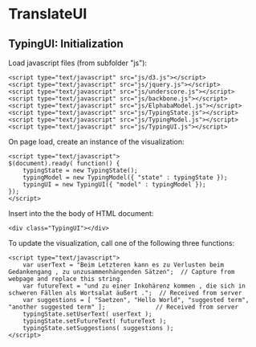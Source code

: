 TranslateUI 
===========

TypingUI: Initialization
------------------------

Load javascript files (from subfolder "js"):

	<script type="text/javascript" src="js/d3.js"></script>
	<script type="text/javascript" src="js/jquery.js"></script>
	<script type="text/javascript" src="js/underscore.js"></script>
	<script type="text/javascript" src="js/backbone.js"></script>
	<script type="text/javascript" src="js/ElphabaModel.js"></script>
	<script type="text/javascript" src="js/TypingState.js"></script>
	<script type="text/javascript" src="js/TypingModel.js"></script>
	<script type="text/javascript" src="js/TypingUI.js"></script>

On page load, create an instance of the visualization:

	<script type="text/javascript">
	$(document).ready( function() {
		typingState = new TypingState();
		typingModel = new TypingModel({ "state" : typingState });
		typingUI = new TypingUI({ "model" : typingModel });
	});
	</script>

Insert into the the body of HTML document:

	<div class="TypingUI"></div>

To update the visualization, call one of the following three functions:

	<script type="text/javascript">
		var userText = "Beim Letzteren kann es zu Verlusten beim Gedankengang , zu unzusammenhängenden Sätzen";  // Capture from webpage and replace this string.
		var futureText = "und zu einer Inkohärenz kommen , die sich in schweren Fällen als Wortsalat äußert .";  // Received from server
		var suggestions = [ "Saetzen", "Hello World", "suggested term", "another suggested term" ];              // Received from server
		typingState.setUserText( userText );
		typingState.setFutureText( futureText );
		typingState.setSuggestions( suggestions );
	</script>

